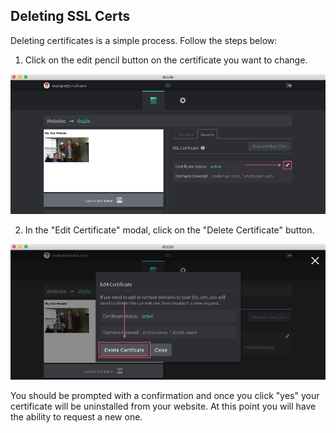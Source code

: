 ## Deleting SSL Certs

Deleting certificates is a simple process. Follow the steps below:

1) Click on the edit pencil button on the certificate you want to change.

![Edit certificate step 1](./ssl-status.png)

2) In the "Edit Certificate" modal, click on the "Delete Certificate" button.

![Edit certificate step 2](./ssl-modal-del.png)

You should be prompted with a confirmation and once you click "yes" your certificate will be uninstalled from your website. At this point you will have the ability to request a new one.
